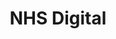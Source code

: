---
title: "NHS Digital"
link: https://digital.nhs.uk/
logo: "nhsd.jpg"

# Events sponsored denoted by `<hackday>` and sponsorship amount/resource
events:
  18-gloucester: ""
---